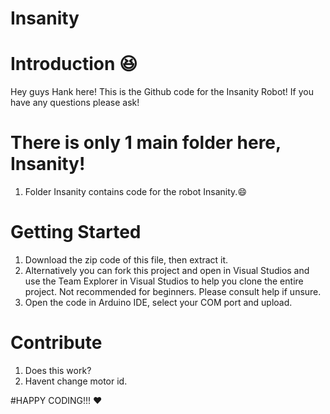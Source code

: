 # Insanity

# Introduction :laughing:
Hey guys Hank here! This is the Github code for the Insanity Robot! If you have any questions please ask!

# There is only 1 main folder here, Insanity!
1. Folder Insanity contains code for the robot Insanity.:smile:

# Getting Started
1. Download the zip code of this file, then extract it.
1. Alternatively you can fork this project and open in Visual Studios and use the Team Explorer in Visual Studios to help you clone the entire project. Not recommended for beginners. Please consult help if unsure.
2. Open the code in Arduino IDE, select your COM port and upload.

# Contribute
1. Does this work?
2. Havent change motor id.

#HAPPY CODING!!! :heart:

